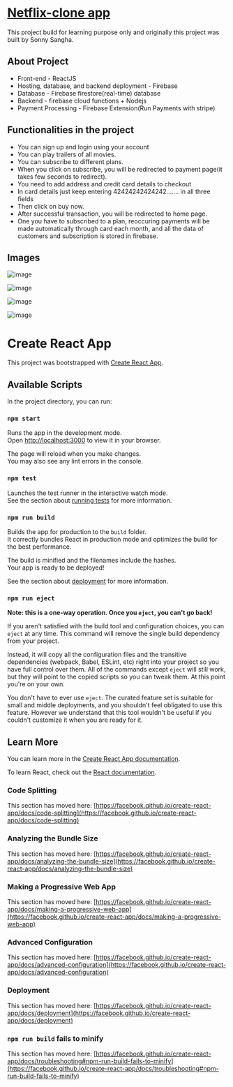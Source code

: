 # [Netflix-clone app](https://netflix-clone-e1f21.web.app/)
This project build for learning purpose only and originally this project was built by Sonny Sangha.

## About Project
- Front-end - ReactJS
- Hosting, database, and backend deployment - Firebase
- Database - Firebase firestore(real-time) database
- Backend - firebase cloud functions + Nodejs
- Payment Processing - Firebase Extension(Run Payments with stripe)

## Functionalities in the project 
- You can sign up and login using your account 
- You can play trailers of all movies.
- You can subscribe to different plans.
- When you click on subscribe, you will be redirected to payment page(it takes few seconds to redirect).
- You need to add address and credit card details to checkout
- In card details just keep entering 42424242424242....... in all three fields
- Then click on buy now.
- After successful transaction, you will be redirected to home page.
- One you have to subscribed to a plan, reoccuring payments will be made automatically through card each month, and all the data of customers and subscription is stored in firebase.

## Images
![image](https://user-images.githubusercontent.com/72905336/214591733-a6a9edd9-0eb8-444e-9898-50450b5a5e7b.png)

![image](https://user-images.githubusercontent.com/72905336/214591938-1c91e117-5e3d-41c3-88d6-f3d022c66422.png)

![image](https://user-images.githubusercontent.com/72905336/214592005-b958c42d-9339-4a4e-b059-f8337078e49a.png)

![image](https://user-images.githubusercontent.com/72905336/214592192-26306a2e-a74f-40c6-aeab-3a0cd8774cd0.png)



# Create React App

This project was bootstrapped with [Create React App](https://github.com/facebook/create-react-app).

## Available Scripts

In the project directory, you can run:

### `npm start`

Runs the app in the development mode.\
Open [http://localhost:3000](http://localhost:3000) to view it in your browser.

The page will reload when you make changes.\
You may also see any lint errors in the console.

### `npm test`

Launches the test runner in the interactive watch mode.\
See the section about [running tests](https://facebook.github.io/create-react-app/docs/running-tests) for more information.

### `npm run build`

Builds the app for production to the `build` folder.\
It correctly bundles React in production mode and optimizes the build for the best performance.

The build is minified and the filenames include the hashes.\
Your app is ready to be deployed!

See the section about [deployment](https://facebook.github.io/create-react-app/docs/deployment) for more information.

### `npm run eject`

**Note: this is a one-way operation. Once you `eject`, you can't go back!**

If you aren't satisfied with the build tool and configuration choices, you can `eject` at any time. This command will remove the single build dependency from your project.

Instead, it will copy all the configuration files and the transitive dependencies (webpack, Babel, ESLint, etc) right into your project so you have full control over them. All of the commands except `eject` will still work, but they will point to the copied scripts so you can tweak them. At this point you're on your own.

You don't have to ever use `eject`. The curated feature set is suitable for small and middle deployments, and you shouldn't feel obligated to use this feature. However we understand that this tool wouldn't be useful if you couldn't customize it when you are ready for it.

## Learn More

You can learn more in the [Create React App documentation](https://facebook.github.io/create-react-app/docs/getting-started).

To learn React, check out the [React documentation](https://reactjs.org/).

### Code Splitting

This section has moved here: [https://facebook.github.io/create-react-app/docs/code-splitting](https://facebook.github.io/create-react-app/docs/code-splitting)

### Analyzing the Bundle Size

This section has moved here: [https://facebook.github.io/create-react-app/docs/analyzing-the-bundle-size](https://facebook.github.io/create-react-app/docs/analyzing-the-bundle-size)

### Making a Progressive Web App

This section has moved here: [https://facebook.github.io/create-react-app/docs/making-a-progressive-web-app](https://facebook.github.io/create-react-app/docs/making-a-progressive-web-app)

### Advanced Configuration

This section has moved here: [https://facebook.github.io/create-react-app/docs/advanced-configuration](https://facebook.github.io/create-react-app/docs/advanced-configuration)

### Deployment

This section has moved here: [https://facebook.github.io/create-react-app/docs/deployment](https://facebook.github.io/create-react-app/docs/deployment)

### `npm run build` fails to minify

This section has moved here: [https://facebook.github.io/create-react-app/docs/troubleshooting#npm-run-build-fails-to-minify](https://facebook.github.io/create-react-app/docs/troubleshooting#npm-run-build-fails-to-minify)

